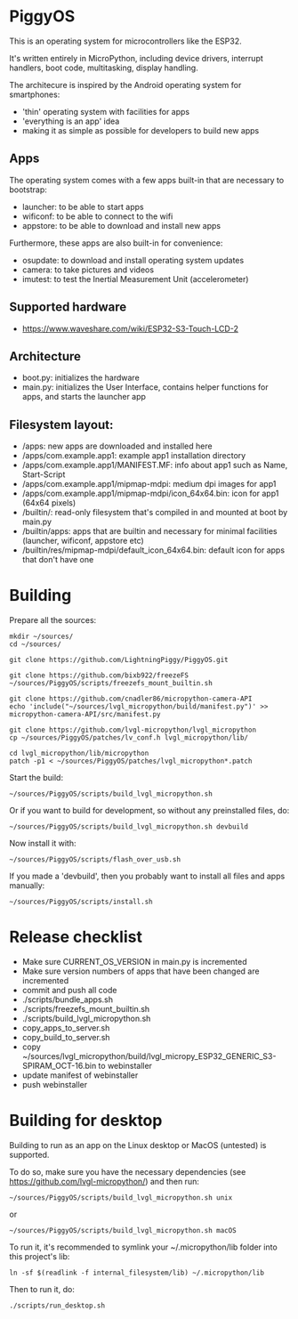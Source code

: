 PiggyOS
=======

This is an operating system for microcontrollers like the ESP32.

It's written entirely in MicroPython, including device drivers, interrupt handlers, boot code, multitasking, display handling.

The architecure is inspired by the Android operating system for smartphones:
- 'thin' operating system with facilities for apps
- 'everything is an app' idea
- making it as simple as possible for developers to build new apps

## Apps

The operating system comes with a few apps built-in that are necessary to bootstrap:
- launcher: to be able to start apps
- wificonf: to be able to connect to the wifi
- appstore: to be able to download and install new apps

Furthermore, these apps are also built-in for convenience:
- osupdate: to download and install operating system updates
- camera: to take pictures and videos
- imutest: to test the Inertial Measurement Unit (accelerometer)

## Supported hardware

- https://www.waveshare.com/wiki/ESP32-S3-Touch-LCD-2 

## Architecture

- boot.py: initializes the hardware
- main.py: initializes the User Interface, contains helper functions for apps, and starts the launcher app

## Filesystem layout:

- /apps: new apps are downloaded and installed here
- /apps/com.example.app1: example app1 installation directory
- /apps/com.example.app1/MANIFEST.MF: info about app1 such as Name, Start-Script
- /apps/com.example.app1/mipmap-mdpi: medium dpi images for app1
- /apps/com.example.app1/mipmap-mdpi/icon_64x64.bin: icon for app1 (64x64 pixels)
- /builtin/: read-only filesystem that's compiled in and mounted at boot by main.py
- /builtin/apps: apps that are builtin and necessary for minimal facilities (launcher, wificonf, appstore etc)
- /builtin/res/mipmap-mdpi/default_icon_64x64.bin: default icon for apps that don't have one

# Building

Prepare all the sources:

```
mkdir ~/sources/
cd ~/sources/

git clone https://github.com/LightningPiggy/PiggyOS.git

git clone https://github.com/bixb922/freezeFS
~/sources/PiggyOS/scripts/freezefs_mount_builtin.sh

git clone https://github.com/cnadler86/micropython-camera-API
echo 'include("~/sources/lvgl_micropython/build/manifest.py")' >> micropython-camera-API/src/manifest.py

git clone https://github.com/lvgl-micropython/lvgl_micropython
cp ~/sources/PiggyOS/patches/lv_conf.h lvgl_micropython/lib/

cd lvgl_micropython/lib/micropython
patch -p1 < ~/sources/PiggyOS/patches/lvgl_micropython*.patch
```

Start the build:

```
~/sources/PiggyOS/scripts/build_lvgl_micropython.sh
```

Or if you want to build for development, so without any preinstalled files, do:

```
~/sources/PiggyOS/scripts/build_lvgl_micropython.sh devbuild
```

Now install it with:

```
~/sources/PiggyOS/scripts/flash_over_usb.sh
```

If you made a 'devbuild', then you probably want to install all files and apps manually:

```
~/sources/PiggyOS/scripts/install.sh
```

Release checklist
=================
- Make sure CURRENT_OS_VERSION in main.py is incremented
- Make sure version numbers of apps that have been changed are incremented
- commit and push all code
- ./scripts/bundle_apps.sh
- ./scripts/freezefs_mount_builtin.sh
- ./scripts/build_lvgl_micropython.sh
- copy_apps_to_server.sh
- copy_build_to_server.sh
- copy ~/sources/lvgl_micropython/build/lvgl_micropy_ESP32_GENERIC_S3-SPIRAM_OCT-16.bin to webinstaller
- update manifest of webinstaller
- push webinstaller

Building for desktop
====================
Building to run as an app on the Linux desktop or MacOS (untested) is supported.

To do so, make sure you have the necessary dependencies (see https://github.com/lvgl-micropython/) and then run:

```
~/sources/PiggyOS/scripts/build_lvgl_micropython.sh unix
```

or

```
~/sources/PiggyOS/scripts/build_lvgl_micropython.sh macOS
```

To run it, it's recommended to symlink your ~/.micropython/lib folder into this project's lib:

```
ln -sf $(readlink -f internal_filesystem/lib) ~/.micropython/lib
```

Then to run it, do:

```
./scripts/run_desktop.sh
```
